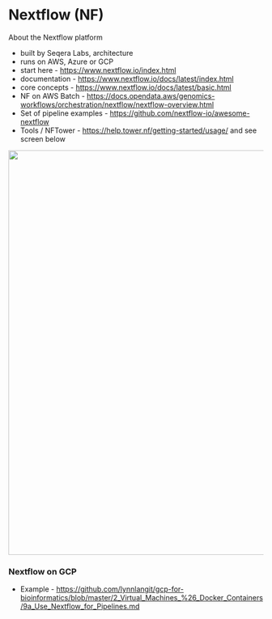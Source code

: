 # Nextflow (NF)

About the Nextflow platform 
- built by Seqera Labs, architecture 
- runs on AWS, Azure or GCP
- start here - https://www.nextflow.io/index.html
- documentation - https://www.nextflow.io/docs/latest/index.html
- core concepts - https://www.nextflow.io/docs/latest/basic.html
- NF on AWS Batch - https://docs.opendata.aws/genomics-workflows/orchestration/nextflow/nextflow-overview.html
- Set of pipeline examples - https://github.com/nextflow-io/awesome-nextflow
- Tools / NFTower - https://help.tower.nf/getting-started/usage/ and see screen below

<img src="https://github.com/lynnlangit/TeamTeri/blob/master/Images/nf-tower.png" width=800>


### Nextflow on GCP
- Example - https://github.com/lynnlangit/gcp-for-bioinformatics/blob/master/2_Virtual_Machines_%26_Docker_Containers/9a_Use_Nextflow_for_Pipelines.md

